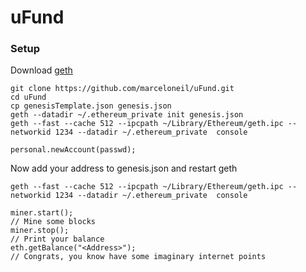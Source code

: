 # uFund

### Setup

Download [geth](https://www.ethereum.org/cli#geth)

```
git clone https://github.com/marceloneil/uFund.git
cd uFund
cp genesisTemplate.json genesis.json
geth --datadir ~/.ethereum_private init genesis.json
geth --fast --cache 512 --ipcpath ~/Library/Ethereum/geth.ipc --networkid 1234 --datadir ~/.ethereum_private  console

personal.newAccount(passwd);
```

Now add your address to genesis.json and restart geth

```
geth --fast --cache 512 --ipcpath ~/Library/Ethereum/geth.ipc --networkid 1234 --datadir ~/.ethereum_private  console

miner.start();
// Mine some blocks
miner.stop();
// Print your balance
eth.getBalance("<Address>");
// Congrats, you know have some imaginary internet points
```
